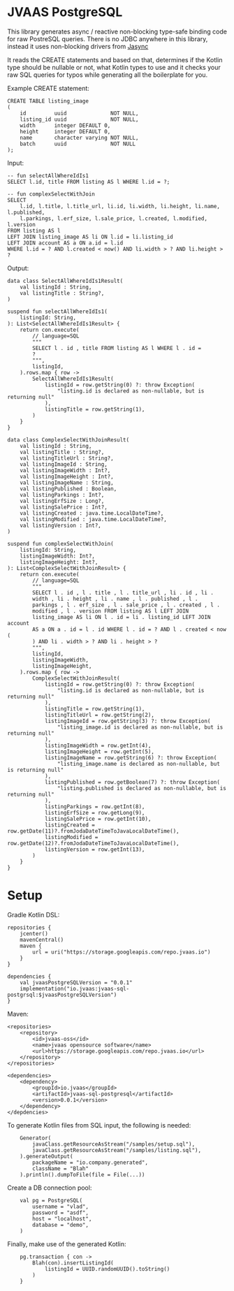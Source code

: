 # JVAAS PostgreSQL

This library generates async / reactive non-blocking type-safe binding code for raw PostreSQL queries.
There is no JDBC anywhere in this library, instead it uses non-blocking drivers from [Jasync](https://github.com/jasync-sql/jasync-sql)

It reads the CREATE statements and based on that, determines if the Kotlin type should be nullable or not, 
what Kotlin types to use and it checks your raw SQL queries for typos while generating all the boilerplate for you.

Example CREATE statement:
```
CREATE TABLE listing_image
(
    id         uuid              NOT NULL,
    listing_id uuid              NOT NULL,
    width      integer DEFAULT 0,
    height     integer DEFAULT 0,
    name       character varying NOT NULL,
    batch      uuid              NOT NULL
);
```

Input: 
```
-- fun selectAllWhereIdIs1
SELECT l.id, title FROM listing AS l WHERE l.id = ?;

-- fun complexSelectWithJoin
SELECT
    l.id, l.title, l.title_url, li.id, li.width, li.height, li.name, l.published,
    l.parkings, l.erf_size, l.sale_price, l.created, l.modified, l.version
FROM listing AS l
LEFT JOIN listing_image AS li ON l.id = li.listing_id
LEFT JOIN account AS a ON a.id = l.id
WHERE l.id = ? AND l.created < now() AND li.width > ? AND li.height > ?
```

Output:

```
data class SelectAllWhereIdIs1Result(
	val listingId : String,
	val listingTitle : String?,
)

suspend fun selectAllWhereIdIs1(
	listingId: String, 
): List<SelectAllWhereIdIs1Result> {
	return con.execute(
		// language=SQL
		"""
		SELECT l . id , title FROM listing AS l WHERE l . id = 
		? 
		""",
		listingId,
	).rows.map { row ->
		SelectAllWhereIdIs1Result(
			listingId = row.getString(0) ?: throw Exception(
				"listing.id is declared as non-nullable, but is returning null"
			),
			listingTitle = row.getString(1),
		)
	}
}

data class ComplexSelectWithJoinResult(
	val listingId : String,
	val listingTitle : String?,
	val listingTitleUrl : String?,
	val listingImageId : String,
	val listingImageWidth : Int?,
	val listingImageHeight : Int?,
	val listingImageName : String,
	val listingPublished : Boolean,
	val listingParkings : Int?,
	val listingErfSize : Long?,
	val listingSalePrice : Int?,
	val listingCreated : java.time.LocalDateTime?,
	val listingModified : java.time.LocalDateTime?,
	val listingVersion : Int?,
)

suspend fun complexSelectWithJoin(
	listingId: String, 
	listingImageWidth: Int?, 
	listingImageHeight: Int?, 
): List<ComplexSelectWithJoinResult> {
	return con.execute(
		// language=SQL
		"""
		SELECT l . id , l . title , l . title_url , li . id , li . 
		width , li . height , li . name , l . published , l . 
		parkings , l . erf_size , l . sale_price , l . created , l . 
		modified , l . version FROM listing AS l LEFT JOIN 
		listing_image AS li ON l . id = li . listing_id LEFT JOIN account 
		AS a ON a . id = l . id WHERE l . id = ? AND l . created < now ( 
		) AND li . width > ? AND li . height > ? 
		""",
		listingId,
		listingImageWidth,
		listingImageHeight,
	).rows.map { row ->
		ComplexSelectWithJoinResult(
			listingId = row.getString(0) ?: throw Exception(
				"listing.id is declared as non-nullable, but is returning null"
			),
			listingTitle = row.getString(1),
			listingTitleUrl = row.getString(2),
			listingImageId = row.getString(3) ?: throw Exception(
				"listing_image.id is declared as non-nullable, but is returning null"
			),
			listingImageWidth = row.getInt(4),
			listingImageHeight = row.getInt(5),
			listingImageName = row.getString(6) ?: throw Exception(
				"listing_image.name is declared as non-nullable, but is returning null"
			),
			listingPublished = row.getBoolean(7) ?: throw Exception(
				"listing.published is declared as non-nullable, but is returning null"
			),
			listingParkings = row.getInt(8),
			listingErfSize = row.getLong(9),
			listingSalePrice = row.getInt(10),
			listingCreated = row.getDate(11)?.fromJodaDateTimeToJavaLocalDateTime(),
			listingModified = row.getDate(12)?.fromJodaDateTimeToJavaLocalDateTime(),
			listingVersion = row.getInt(13),
		)
	}
}
```

# Setup

Gradle Kotlin DSL:

    repositories {
        jcenter()
        mavenCentral()
        maven {
            url = uri("https://storage.googleapis.com/repo.jvaas.io")
        }
    }

    dependencies {
        val jvaasPostgreSQLVersion = "0.0.1"
        implementation("io.jvaas:jvaas-sql-postgrsql:$jvaasPostgreSQLVersion")
    }

Maven:

    <repositories>
        <repository>
            <id>jvaas-oss</id>
            <name>jvaas opensource software</name>
            <url>https://storage.googleapis.com/repo.jvaas.io</url>
        </repository>
    </repositories>
    
    <dependencies>
        <dependency>
            <groupId>io.jvaas</groupId>
            <artifactId>jvaas-sql-postgresql</artifactId>
            <version>0.0.1</version>
        </dependency>
    </depdencies>

To generate Kotlin files from SQL input, the following is needed:

		Generator(
			javaClass.getResourceAsStream("/samples/setup.sql"),
			javaClass.getResourceAsStream("/samples/listing.sql"),
		).generateOutput(
			packageName = "io.company.generated",
			className = "Blah"
		).println().dumpToFile(file = File(...))
		
Create a DB connection pool:

		val pg = PostgreSQL(
			username = "vlad",
			password = "asdf",
			host = "localhost",
			database = "demo",
		)
		
Finally, make use of the generated Kotlin:

		pg.transaction { con ->
			Blah(con).insertListingId(
				listingId = UUID.randomUUID().toString()
			)
		}